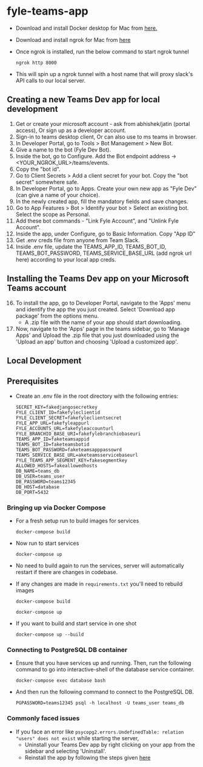 # fyle-teams-app #

* Download and install Docker desktop for Mac from [here.](https://www.docker.com/products/docker-desktop)

* Download and install ngrok for Mac from [here](https://ngrok.com/download)

* Once ngrok is installed, run the below command to start ngrok tunnel
    ```
    ngrok http 8000
    ```

* This will spin up a ngrok tunnel with a host name that will proxy slack's API calls to our local server.

## Creating a new Teams Dev app for local development ##
1. Get or create your microsoft account - ask from abhishek/jatin (portal access), Or sign up as a developer account.
2. Sign-in to teams desktop client, Or can also use to ms teams in browser.
4. In Developer Portal, go to Tools > Bot Management > New Bot.
5. Give a name to the bot (Fyle Dev Bot).
6. Inside the bot, go to Configure. Add the Bot endpoint address -> <YOUR_NGROK_URL>/teams/events.
7. Copy the "bot id".
8. Go to Client Secrets > Add a client secret for your bot. Copy the "bot secret" somewhere safe.
9. In Developer Portal, go to Apps. Create your own new app as "Fyle Dev" (can give a name of your choice).
10. In the newly created app, fill the mandatory fields and save changes.
11. Go to App Features > Bot > Identify your bot > Select an existing bot. Select the scope as Personal. 
12. Add these bot commands - "Link Fyle Account", and "Unlink Fyle Account".
13. Inside the app, under Configure, go to Basic Information. Copy "App ID"
14. Get .env creds file from anyone from Team Slack. 
15. Inside .env file, update the TEAMS_APP_ID, TEAMS_BOT_ID, TEAMS_BOT_PASSWORD, TEAMS_SERVICE_BASE_URL (add ngrok url here) according to your local app creds.

## Installing the Teams Dev app on your Microsoft Teams account ## 
16. To install the app, go to Developer Portal, navigate to the 'Apps' menu and identify the app the you just created. Select 'Download app package' from the options menu.
    - A .zip file with the name of your app should start downloading.
17. Now, navigate to the 'Apps' page in the teams sidebar, go to 'Manage Apps' and Upload the .zip file that you just downloaded using the 'Upload an app' button and choosing 'Upload a customized app'.

## Local Development ##

## Prerequisites ##

* Create an .env file in the root directory with the following entries:

    ```
    SECRET_KEY=fakedjangosecretkey
    FYLE_CLIENT_ID=fakefyleclientid
    FYLE_CLIENT_SECRET=fakefyleclientsecret
    FYLE_APP_URL=fakefyleappurl
    FYLE_ACCOUNTS_URL=fakefyleaccounturl
    FYLE_BRANCHIO_BASE_URI=fakefylebranchiobaseuri
    TEAMS_APP_ID=faketeamsappid
    TEAMS_BOT_ID=faketeamsbotid
    TEAMS_BOT_PASSWORD=faketeamsapppassowrd
    TEAMS_SERVICE_BASE_URL=aketeamsservicebaseurl
    FYLE_TEAMS_APP_SEGMENT_KEY=fakesegmentkey
    ALLOWED_HOSTS=fakeallowedhosts
    DB_NAME=teams_db
    DB_USER=teams_user
    DB_PASSWORD=teams12345
    DB_HOST=database
    DB_PORT=5432
    ```

### Bringing up via Docker Compose ###

* For a fresh setup run to build images for services
    ```
    docker-compose build
    ```

* Now run to start services
    ```
    docker-compose up
    ```

* No need to build again to run the services, server will automatically restart if there are changes in codebase.

* If any changes are made in `requirements.txt` you'll need to rebuild images
    ```
    docker-compose build
    
    docker-compose up
    ```

* If you want to build and start service in one shot

    ```
    docker-compose up --build
    ```


### Connecting to PostgreSQL DB container ###

* Ensure that you have services up and running. Then, run the following command to go into interactive-shell of the database service container.
    ```
    docker-compose exec database bash
    ```
    
* And then run the following command to connect to the PostgreSQL DB.
    ```
    PGPASSWORD=teams12345 psql -h localhost -U teams_user teams_db
    ```

### Commonly faced issues ###
* If you face an error like `psycopg2.errors.UndefinedTable: relation "users" does not exist` while starting the server,
  * Uninstall your Teams Dev app by right clicking on your app from the sidebar and selecting 'Uninstall'.
  * Reinstall the app by following the steps given [here](#installing-the-teams-dev-app-on-your-microsoft-teams-account)
